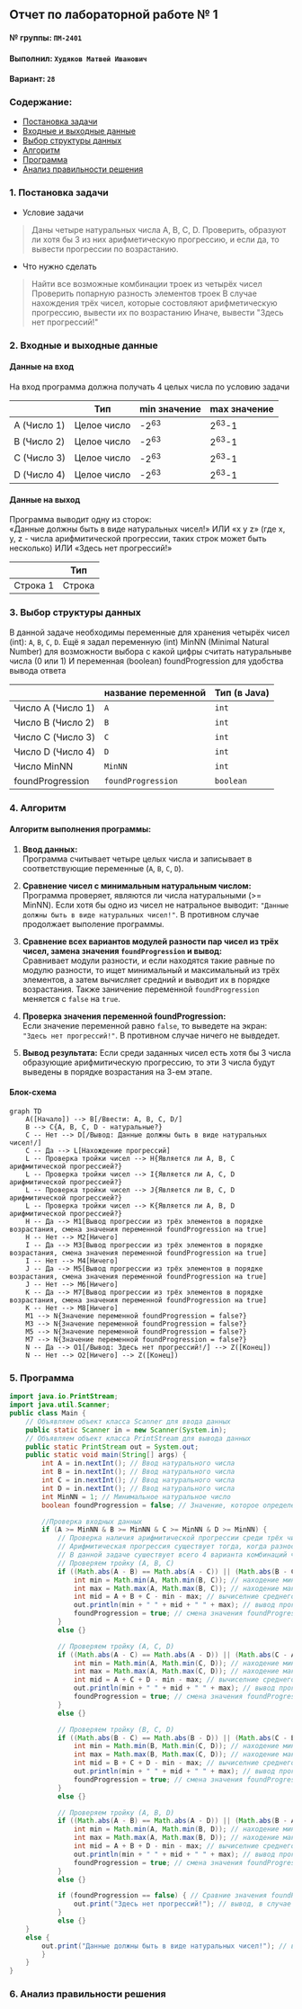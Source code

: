 ## Отчет по лабораторной работе № 1

#### № группы: `ПМ-2401`

#### Выполнил: `Худяков Матвей Иванович`

#### Вариант: `28`

### Cодержание:

- [Постановка задачи](#1-постановка-задачи)
- [Входные и выходные данные](#2-входные-и-выходные-данные)
- [Выбор структуры данных](#3-выбор-структуры-данных)
- [Алгоритм](#4-алгоритм)
- [Программа](#5-программа)
- [Анализ правильности решения](#6-анализ-правильности-решения)

### 1. Постановка задачи
- Условие задачи
>Даны четыре натуральных числа A, B, C, D. Проверить, образуют ли хотя
>бы 3 из них арифметическую прогрессию, и если да, то вывести прогрессии
>по возрастанию.
- Что нужно сделать
>Найти все возможные комбинации троек из четырёх чисел
>Проверить попарную разность элементов троек
>В случае нахождения трёх чисел, которые состовляют арифметическую прогрессию, вывести их по возрастанию
>Иначе, вывести "Здесь нет прогрессий!"

### 2. Входные и выходные данные

#### Данные на вход
На вход программа должна получать 4 целых числа по условию задачи

|             | Тип         | min значение    | max значение     |
|-------------|-------------|-----------------|------------------|
| A (Число 1) | Целое число | -2<sup>63</sup> | 2<sup>63</sup>-1 |
| B (Число 2) | Целое число | -2<sup>63</sup> | 2<sup>63</sup>-1 |
| С (Число 3) | Целое число | -2<sup>63</sup> | 2<sup>63</sup>-1 |
| D (Число 4) | Целое число | -2<sup>63</sup> | 2<sup>63</sup>-1 |

#### Данные на выход

Программа выводит одну из сторок:  
«Данные должны быть в виде натуральных чисел!» ИЛИ
«x y z» (где x, y, z - числа арифмитической прогрессии, таких строк может быть несколько) ИЛИ
«Здесь нет прогрессий!»

|          | Тип    |
|----------|--------|
| Строка 1 | Строка |

### 3. Выбор структуры данных

В данной задаче необходимы переменные для хранения четырёх чисел (int): `A`, `B`, `C`, `D`.
Ещё я задал переменную (int) MinNN (Minimal Natural Number) для возможности выбора с какой цифры считать натуральныве числа (0 или 1)
И переменная (boolean) foundProgression для удобства вывода ответа

|                   | название переменной | Тип (в Java) | 
|-------------------|---------------------|--------------|
| Число A (Число 1) | `A`                 | `int`        |
| Число B (Число 2) | `B`                 | `int`        | 
| Число C (Число 3) | `C`                 | `int`        | 
| Число D (Число 4) | `D`                 | `int`        | 
| Число MinNN       | `MinNN`             | `int`        |
| foundProgression  | `foundProgression`  | `boolean`    |

### 4. Алгоритм

#### Алгоритм выполнения программы:

1. **Ввод данных:**  
   Программа считывает четыре целых числа и записывает в соответствующие переменные (`A`, `B`, `C`, `D`).

2. **Сравнение чисел с минимальным натуральным числом:**  
   Программа проверяет, являются ли числа натуральными (>= MinNN). 
   Если хотя бы одно из чисел не натральное выводит: `"Данные должны быть в виде натуральных чисел!"`.
   В противном случае продолжает выполение программы.

3. **Сравнение всех вариантов модулей разности пар чисел из трёх чисел, замена значения `foundProgression` и вывод:**  
   Сравнивает модули разности, и если находятся такие равные по модулю разности, то ищет минимальный и максимальный из трёх элементов,
   а затем вычисляет средний и выводит их в порядке возрастания. Также заничение переменной `foundProgression` меняется с `false` на `true`.

4. **Проверка значения переменной foundProgression:**  
   Если значение переменной равно `false`, то выведете на экран: `"Здесь нет прогрессий!"`.
   В противном случае ничего не вывдедет.

5. **Вывод результата:**
    Если среди заданных чисел есть хотя бы 3 числа образующие арифмитическую прогрессию, то эти 3 числа будут выведены в порядке возрастания на 3-ем этапе.

#### Блок-схема

```mermaid
graph TD
    A([Начало]) --> B[/Ввести: A, B, C, D/]
    B --> C{A, B, C, D - натуральные?}
    C -- Нет --> D[/Вывод: Данные должны быть в виде натуральных чисел!/]
    C -- Да --> L[Нахождение прогрессий]
    L -- Проверка тройки чисел --> H{Является ли A, B, C арифмитической прогрессией?}
    L -- Проверка тройки чисел --> I{Является ли A, C, D арифмитической прогрессией?}
    L -- Проверка тройки чисел --> J{Является ли B, C, D арифмитической прогрессией?}
    L -- Проверка тройки чисел --> K{Является ли A, B, D арифмитической прогрессией?}
    H -- Да --> M1[Вывод прогрессии из трёх элементов в порядке возрастания, смена значения переменной foundProgression на true]
    H -- Нет --> M2[Ничего]
    I -- Да --> M3[Вывод прогрессии из трёх элементов в порядке возрастания, смена значения переменной foundProgression на true]
    I -- Нет --> M4[Ничего]
    J -- Да --> M5[Вывод прогрессии из трёх элементов в порядке возрастания, смена значения переменной foundProgression на true]
    J -- Нет --> M6[Ничего]
    K -- Да --> M7[Вывод прогрессии из трёх элементов в порядке возрастания, смена значения переменной foundProgression на true]
    K -- Нет --> M8[Ничего]
    M1 --> N{Значение переменной foundProgression = false?}
    M3 --> N{Значение переменной foundProgression = false?}
    M5 --> N{Значение переменной foundProgression = false?}
    M7 --> N{Значение переменной foundProgression = false?}
    N -- Да --> O1[/Вывод: Здесь нет прогрессий!/] --> Z([Конец])
    N -- Нет --> O2[Ничего] --> Z([Конец])

```

### 5. Программа


```java
import java.io.PrintStream;
import java.util.Scanner;
public class Main {
    // Объявляем объект класса Scanner для ввода данных
    public static Scanner in = new Scanner(System.in);
    // Объявляем объект класса PrintStream для вывода данных
    public static PrintStream out = System.out;
    public static void main(String[] args) {
        int A = in.nextInt(); // Ввод натурального числа
        int B = in.nextInt(); // Ввод натурального числа
        int C = in.nextInt(); // Ввод натурального числа
        int D = in.nextInt(); // Ввод натурального числа
        int MinNN = 1; // Минимальное натуральное число
        boolean foundProgression = false; // Значение, которое определеяет найдена прогрессия или нет

        //Проверка входных данных
        if (A >= MinNN & B >= MinNN & C >= MinNN & D >= MinNN) { 
            // Проверка наличия арифмитической прогрессии среди трёх чисел
            // Арифмитическая прогрессия существует тогда, когда разности между двумя модулями пар чисел равны
            // В данной задаче сушествует всего 4 варианта комбинаций четырёх чисел по 3, а именно {A, B, C}, {A, C, D}, {B, C, D}, {A, B, D}
            // Проверяем тройку (A, B, C)
            if ((Math.abs(A - B) == Math.abs(A - C)) || (Math.abs(B - C) == Math.abs(B - A)) || (Math.abs(C - A) == Math.abs(C - B))) { // Сравнение всех модулей разности пар элементов 
                int min = Math.min(A, Math.min(B, C)); // находение минимального элемента прогресии
                int max = Math.max(A, Math.max(B, C)); // находение максимального элемента прогресии
                int mid = A + B + C - min - max; // вычиселние среднего элемента прогрессии
                out.println(min + " " + mid + " " + max); // вывод прогрессии из трёх элементов в порядке возрастания
                foundProgression = true; // смена значения foundProgression с true на false (чтобы не выводилось "Здесь нет прогрессий!")
            }
            else {}

            // Проверяем тройку (A, C, D)
            if ((Math.abs(A - C) == Math.abs(A - D)) || (Math.abs(C - A) == Math.abs(C - D)) || (Math.abs(D - A) == Math.abs(D - C))) {
                int min = Math.min(A, Math.min(C, D)); // находение минимального элемента прогресии
                int max = Math.max(A, Math.max(C, D)); // находение максимального элемента прогресии
                int mid = A + C + D - min - max; // вычиселние среднего элемента прогрессии
                out.println(min + " " + mid + " " + max); // вывод прогрессии из трёх элементов в порядке возрастания
                foundProgression = true; // смена значения foundProgression с true на false (чтобы не выводилось "Здесь нет прогрессий!")
            }
            else {}

            // Проверяем тройку (B, C, D)
            if ((Math.abs(B - C) == Math.abs(B - D)) || (Math.abs(C - B) == Math.abs(C - D)) || (Math.abs(D - B) == Math.abs(D - C))) {
                int min = Math.min(B, Math.min(C, D)); // находение минимального элемента прогресии
                int max = Math.max(B, Math.max(C, D)); // находение максимального элемента прогресии
                int mid = B + C + D - min - max; // вычиселние среднего элемента прогрессии
                out.println(min + " " + mid + " " + max); // вывод прогрессии из трёх элементов в порядке возрастания
                foundProgression = true; // смена значения foundProgression с true на false (чтобы не выводилось "Здесь нет прогрессий!")
            }
            else {}

            // Проверяем тройку (A, B, D)
            if ((Math.abs(A - B) == Math.abs(A - D)) || (Math.abs(B - A) == Math.abs(B - D)) || (Math.abs(D - A) == Math.abs(D - B))) {
                int min = Math.min(A, Math.min(B, D)); // находение минимального элемента прогресии
                int max = Math.max(A, Math.max(B, D)); // находение максимального элемента прогресии
                int mid = A + B + D - min - max; // вычиселние среднего элемента прогрессии
                out.println(min + " " + mid + " " + max); // вывод прогрессии из трёх элементов в порядке возрастания
                foundProgression = true; // смена значения foundProgression с true на false (чтобы не выводилось "Здесь нет прогрессий!")
            }
            else {}

            if (foundProgression == false) { // Сравние значения foundProgression c его изначальным
                out.print("Здесь нет прогрессий!"); // вывод, в случае если прогрессий нет
            }
            else {}
    }
    else {
        out.print("Данные должны быть в виде натуральных чисел!"); // вывод, в случае если хотя бы одно из чисел не натуральное
        }
    }
}
```

### 6. Анализ правильности решения

